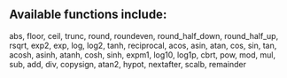 ## Available functions include:

abs, floor, ceil, trunc, round, roundeven, round_half_down, round_half_up, rsqrt, exp2, exp, log, log2, tanh, reciprocal, acos, asin, atan, cos, sin, tan, acosh, asinh, atanh, cosh, sinh, expm1, log10, log1p, cbrt, pow, mod, mul, sub, add, div, copysign, atan2, hypot, nextafter, scalb, remainder
